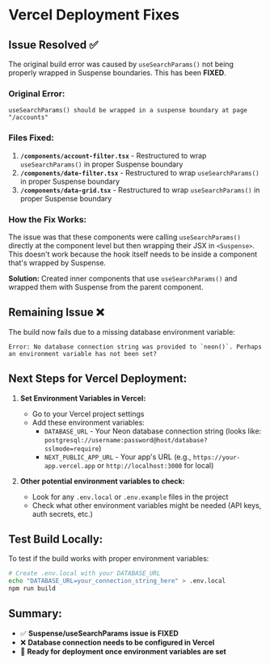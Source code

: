 # Vercel Deployment Fixes

## Issue Resolved ✅

The original build error was caused by `useSearchParams()` not being properly wrapped in Suspense boundaries. This has been **FIXED**.

### Original Error:
```
useSearchParams() should be wrapped in a suspense boundary at page "/accounts"
```

### Files Fixed:
1. **`/components/account-filter.tsx`** - Restructured to wrap `useSearchParams()` in proper Suspense boundary
2. **`/components/date-filter.tsx`** - Restructured to wrap `useSearchParams()` in proper Suspense boundary  
3. **`/components/data-grid.tsx`** - Restructured to wrap `useSearchParams()` in proper Suspense boundary

### How the Fix Works:
The issue was that these components were calling `useSearchParams()` directly at the component level but then wrapping their JSX in `<Suspense>`. This doesn't work because the hook itself needs to be inside a component that's wrapped by Suspense.

**Solution:** Created inner components that use `useSearchParams()` and wrapped them with Suspense from the parent component.

## Remaining Issue ❌

The build now fails due to a missing database environment variable:

```
Error: No database connection string was provided to `neon()`. Perhaps an environment variable has not been set?
```

## Next Steps for Vercel Deployment:

1. **Set Environment Variables in Vercel:**
   - Go to your Vercel project settings
   - Add these environment variables:
     - `DATABASE_URL` - Your Neon database connection string (looks like: `postgresql://username:password@host/database?sslmode=require`)
     - `NEXT_PUBLIC_APP_URL` - Your app's URL (e.g., `https://your-app.vercel.app` or `http://localhost:3000` for local)

2. **Other potential environment variables to check:**
   - Look for any `.env.local` or `.env.example` files in the project
   - Check what other environment variables might be needed (API keys, auth secrets, etc.)

## Test Build Locally:
To test if the build works with proper environment variables:
```bash
# Create .env.local with your DATABASE_URL
echo "DATABASE_URL=your_connection_string_here" > .env.local
npm run build
```

## Summary:
- ✅ **Suspense/useSearchParams issue is FIXED**
- ❌ **Database connection needs to be configured in Vercel**
- 🚀 **Ready for deployment once environment variables are set**